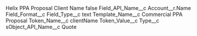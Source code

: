 <?xml version="1.0" encoding="UTF-8"?>
<CustomMetadata xmlns="http://soap.sforce.com/2006/04/metadata" xmlns:xsi="http://www.w3.org/2001/XMLSchema-instance" xmlns:xsd="http://www.w3.org/2001/XMLSchema">
    <label>Helix PPA Proposal Client Name</label>
    <protected>false</protected>
    <values>
        <field>Field_API_Name__c</field>
        <value xsi:type="xsd:string">Account__r.Name</value>
    </values>
    <values>
        <field>Field_Format__c</field>
        <value xsi:nil="true"/>
    </values>
    <values>
        <field>Field_Type__c</field>
        <value xsi:type="xsd:string">text</value>
    </values>
    <values>
        <field>Template_Name__c</field>
        <value xsi:type="xsd:string">Commercial PPA Proposal</value>
    </values>
    <values>
        <field>Token_Name__c</field>
        <value xsi:type="xsd:string">clientName</value>
    </values>
    <values>
        <field>Token_Value__c</field>
        <value xsi:nil="true"/>
    </values>
    <values>
        <field>Type__c</field>
        <value xsi:nil="true"/>
    </values>
    <values>
        <field>sObject_API_Name__c</field>
        <value xsi:type="xsd:string">Quote</value>
    </values>
</CustomMetadata>
